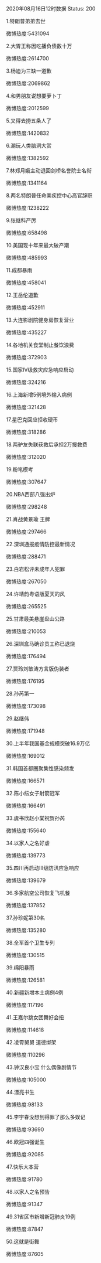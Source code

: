 2020年08月16日12时数据
Status: 200

1.特朗普弟弟去世

微博热度:5431094

2.大胃王称因吃播负债数十万

微博热度:2614700

3.杨迪为三缺一道歉

微博热度:2069862

4.和男朋友说想要萝卜丁

微博热度:2012599

5.又得去捞五条人了

微博热度:1420832

6.潮玩人类脑洞大赏

微博热度:1382592

7.林郑月娥主动退回剑桥名誉院士名衔

微博热度:1341164

8.两名特朗普任命美疾控中心高官辞职

微博热度:1238222

9.张继科严厉

微博热度:658498

10.美国现十年来最大破产潮

微博热度:485993

11.成都暴雨

微博热度:458041

12.王岳伦道歉

微博热度:452911

13.大连影剧院健身房恢复营业

微博热度:435227

14.各地机关食堂制止餐饮浪费

微博热度:372903

15.国家Ⅳ级救灾应急响应启动

微博热度:324216

16.上海新增5例境外输入病例

微博热度:321428

17.星巴克回应拒收硬币

微博热度:318286

18.两驴友失联获救后承担2万搜救费

微博热度:312020

19.粉笔模考

微博热度:307647

20.NBA西部八强出炉

微博热度:298248

21.肖战黄景瑜 王牌

微博热度:297466

22.深圳通报疫情防控最新情况

微博热度:288471

23.白岩松评未成年人犯罪

微博热度:267050

24.许靖韵粤语版夏天的风

微博热度:265525

25.甘肃最美悬崖盘山公路

微博热度:210053

26.深圳盒马确诊员工称已退烧

微博热度:176494

27.贾玲刘敏涛方言版伪装者

微博热度:176195

28.孙芮第一

微博热度:173098

29.赵继伟

微博热度:171948

30.上半年我国基金规模突破16.9万亿

微博热度:169012

31.韩国首都圈聚集性感染频发

微博热度:166571

32.陈小纭女子射箭冠军

微博热度:166491

33.虞书欣赵小棠祝贺孙芮

微博热度:155640

34.以家人之名好虐

微博热度:139773

35.四川再启动III级防汛应急响应

微博热度:139679

36.多家航空公司恢复飞机餐

微博热度:137852

37.孙珍妮第30名

微博热度:135280

38.全军首个卫生专列

微博热度:130515

39.绵阳暴雨

微博热度:126581

40.新疆新增本土病例4例

微博热度:117196

41.王嘉尔跳女团舞好会扭

微博热度:114618

42.凌霄舅舅 道德绑架

微博热度:110296

43.钟汉良小宝 什么偶像剧情节

微博热度:105000

44.漂亮书生

微博热度:98133

45.李宇春没想到得罪了那么多娱记

微博热度:93690

46.欧冠四强诞生

微博热度:92085

47.快乐大本营

微博热度:91780

48.以家人之名预告

微博热度:91347

49.31省区市新增新冠肺炎19例

微博热度:87847

50.这就是街舞

微博热度:87605

